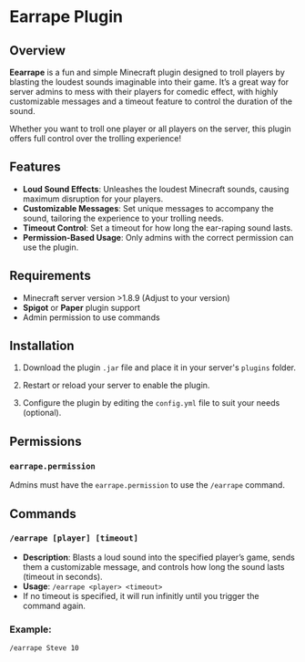 # Earrape Plugin

## Overview
**Eearrape** is a fun and simple Minecraft plugin designed to troll players by blasting the loudest sounds imaginable into their game. It’s a great way for server admins to mess with their players for comedic effect, with highly customizable messages and a timeout feature to control the duration of the sound.

Whether you want to troll one player or all players on the server, this plugin offers full control over the trolling experience!

## Features
- **Loud Sound Effects**: Unleashes the loudest Minecraft sounds, causing maximum disruption for your players.
- **Customizable Messages**: Set unique messages to accompany the sound, tailoring the experience to your trolling needs.
- **Timeout Control**: Set a timeout for how long the ear-raping sound lasts.
- **Permission-Based Usage**: Only admins with the correct permission can use the plugin.

## Requirements
- Minecraft server version >1.8.9 (Adjust to your version)
- **Spigot** or **Paper** plugin support
- Admin permission to use commands

## Installation

1. Download the plugin `.jar` file and place it in your server's `plugins` folder.

2. Restart or reload your server to enable the plugin.

3. Configure the plugin by editing the `config.yml` file to suit your needs (optional).

## Permissions

### `earrape.permission`
Admins must have the `earrape.permission` to use the `/earrape` command.

## Commands

### `/earrape [player] [timeout]`
- **Description**: Blasts a loud sound into the specified player’s game, sends them a customizable message, and controls how long the sound lasts (timeout in seconds).
- **Usage**: `/earrape <player> <timeout>`
- If no timeout is specified, it will run infinitly until you trigger the command again.

### Example:
```bash
/earrape Steve 10
